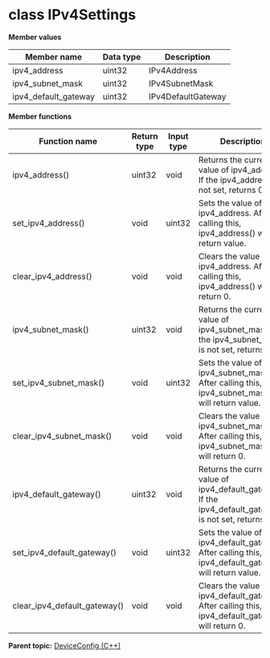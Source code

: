 # class IPv4Settings

 **Member values** 

|Member name|Data type|Description|
|-----------|---------|-----------|
|ipv4\_address|uint32|IPv4Address|
|ipv4\_subnet\_mask|uint32|IPv4SubnetMask|
|ipv4\_default\_gateway|uint32|IPv4DefaultGateway|

 **Member functions** 

|Function name|Return type|Input type|Description|
|-------------|-----------|----------|-----------|
|ipv4\_address\(\)|uint32|void|Returns the current value of ipv4\_address. If the ipv4\_address is not set, returns 0.|
|set\_ipv4\_address\(\)|void|uint32|Sets the value of ipv4\_address. After calling this, ipv4\_address\(\) will return value.|
|clear\_ipv4\_address\(\)|void|void|Clears the value of ipv4\_address. After calling this, ipv4\_address\(\) will return 0.|
|ipv4\_subnet\_mask\(\)|uint32|void|Returns the current value of ipv4\_subnet\_mask. If the ipv4\_subnet\_mask is not set, returns 0.|
|set\_ipv4\_subnet\_mask\(\)|void|uint32|Sets the value of ipv4\_subnet\_mask. After calling this, ipv4\_subnet\_mask\(\) will return value.|
|clear\_ipv4\_subnet\_mask\(\)|void|void|Clears the value of ipv4\_subnet\_mask. After calling this, ipv4\_subnet\_mask\(\) will return 0.|
|ipv4\_default\_gateway\(\)|uint32|void|Returns the current value of ipv4\_default\_gateway. If the ipv4\_default\_gateway is not set, returns 0.|
|set\_ipv4\_default\_gateway\(\)|void|uint32|Sets the value of ipv4\_default\_gateway. After calling this, ipv4\_default\_gateway\(\) will return value.|
|clear\_ipv4\_default\_gateway\(\)|void|void|Clears the value of ipv4\_default\_gateway. After calling this, ipv4\_default\_gateway\(\) will return 0.|

**Parent topic:** [DeviceConfig \(C++\)](../../summary_pages/DeviceConfig.md)

